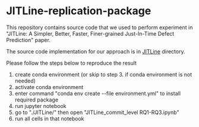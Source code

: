 # JITLine-replication-package

This repository contains source code that we used to perform experiment in "JITLine: A Simpler, Better, Faster, Finer-grained Just-In-Time Defect Prediction" paper.

The source code implementation for our approach is in [JITLine](https://github.com/awsm-research/JITLine-replication-package/tree/master/JITLine "JITLine") directory.

Please follow the steps below to reproduce the result

1. create conda environment (or skip to step 3. if conda environment is not needed)
2. activate conda environment
3. enter command "conda env create --file environment.yml" to install required package
4. run jupyter notebook
5. go to "./JITLine/" then open "JITLine_commit_level RQ1-RQ3.ipynb"
6. run all cells in that notebook
